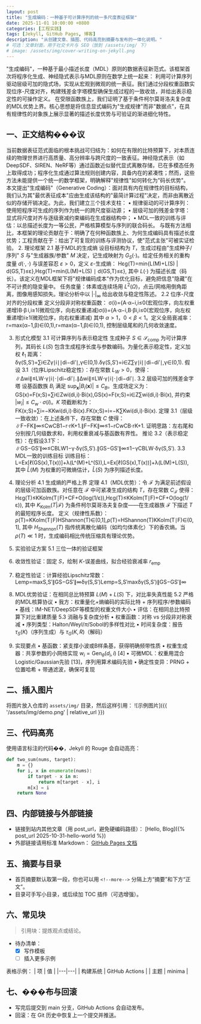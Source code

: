 ```yaml
---
layout: post
title: "生成编码：一种基于可计算序列的统一多尺度表征框架"
date: 2025-11-01 10:00:00 +0800
categories: [工程实践]
tags: [Jekyll, GitHub Pages, 博客]
description: "从创建文章、插图、代码高亮到摘要与发布的一体化说明。"
# 可选：文章封面，用于社交卡片与 SEO（放到 /assets/img/ 下）
# image: /assets/img/cover-writing-on-jekyll.png
---
```

"生成编码"，一种基于最小描述长度（MDL）原则的数据表征新范式。该框架首次将程序化生成、神经隐式表示与MDL原则在数学上统一起来：
利用可计算序列驱动层级可加的隐式场，实现从宏观到微观的统一表征。我们通过分段权重函数实现位序-尺度对齐，构建残差金字塔模型确保生成过程的一致收敛，并给出表示稳定性的可操作定义。
在受限函数族上，我们证明了基于条件柯尔莫哥洛夫复杂度的MDL优势上界。核心思想是将信息显式编码为"生成规律"而非"数据点"，在具有规律性的对象族上展示显著的描述长度优势与可验证的渐进细化特性。
<!--more-->

## 一、正文结构���议
当前数据表征范式面临的根本挑战可归结为：如何在有限的比特预算下，对本质连续的物理世界进行高质量、高分辨率与跨尺度的一致表征。神经隐式表示（如DeepSDF、SIREN、NeRF等）通过函数近似替代显式离散存储，已在多模态任务上取得成功；程序化生成通过算法规则创建内容，具备内在的紧凑性；然而，这些方法未能提供一个统一的数学框架，明确解释"规律性"如何转化为"码长优势"。
本文提出"生成编码"（Generative Coding）：面对具有内在规律性的目标结构，我们认为其"最优表征成本"应由生成该结构的"最简计算过程"决定，而非由离散近似的存储开销决定。为此，我们建立三个技术支柱：
•	规律驱动的可计算序列：使用短程序可生成的序列作为统一的跨尺度驱动源；
•	层级可加的残差金字塔：显式将尺度对齐与逐级衰减约束编码在生成器结构中；
•	MDL一致的训练与评估：以总描述长度为一等公民，严格核算模型与序列的联合码长。
与既有方法相比，本框架的理论贡献在于：明确了在何种函数族上、为何生成编码具有描述长度优势；工程贡献在于：给出了可复现的训练与评测协议，使"范式主张"可被实证检验。
2. 理论框架
2.1 基于MDL的生成熵
设目标结构为 $T$，生成过程由"生成种子/序列" $S$ 与"生成器族/参数" $M$ 决定，记生成映射为 $G_S(\cdot)$。给定任务相关的重构度量 $d(\cdot,\cdot)$ 与误差容忍 $\varepsilon>0$，定义 $\varepsilon$-生成熵：
Hεg(T)=min⁡{L(M)+L(S) | d(GS,T)≤ε},Hεg(T)=min{L(M)+L(S) ∣ d(GS,T)≤ε},
其中 $L(\cdot)$ 为描述长度（码长）。该定义在MDL框架下将"规律编码成本"作为优化目标，避免把信息"隐藏"在不可计费的隐变量中。
任务度量：体素或连续场用 $L^2(\Omega)$，点云/网格用倒角距离，图像用感知损失。理论分析中以 $|\cdot|_\infty$ 给出收敛与稳定性陈述。
2.2 位序-尺度对齐的分段权重
定义分段非对称权重函数：
σ(i)={A⋅α−i,i≤0(宏观位序，向左权重递增)B⋅β i,i≥1(微观位序，向右权重递减)σ(i)={A⋅α−i,B⋅βi,i≤0(宏观位序，向左权重递增)i≥1(微观位序，向右权重递减)
其中 $\alpha>1$，$0<\beta<1$。定义全局衰减率：
r=max⁡(α−1,β)∈(0,1),r=max(α−1,β)∈(0,1),
控制层级尾和的几何收敛速度。

3. 形式化模型
3.1 可计算序列与表示稳定性
生成种子 $S \in \mathcal{S}_{\mathrm{comp}}$ 为可计算序列，其码长 $L(S)$ 包含生成程序长度与参数编码。为量化表示稳定性，定义加权 $\ell_1$ 距离：
δγ(S,S′)=∑i∈Zγ∣i∣∣di−di′∣,γ∈(0,1).δγ(S,S′)=i∈Z∑γ∣i∣∣di−di′∣,γ∈(0,1).
假设 3.1（位序Lipschitz稳定性）：存在常数 $L_W>0$，使得：
∥Δwi∥≤LW⋅γ∣i∣⋅∣di−di′∣.∥Δwi∥≤LW⋅γ∣i∣⋅∣di−di′∣.
3.2 层级可加的残差金字塔
设基函数族 ${B_i}$ 满足 $\sup_{\mathbf{x}} |B_i(\mathbf{x})| \le C_B$。生成场定义为：
GS(x)=F(x;S)=∑i∈Zwi(di,i)⋅Bi(x),GS(x)=F(x;S)=i∈Z∑wi(di,i)⋅Bi(x),
并约束 $|w_i|\le C_w \cdot \sigma(i)$。$K$ 项截断和为：
FK(x;S)=∑i=−KKwi(di,i)⋅Bi(x).FK(x;S)=i=−K∑Kwi(di,i)⋅Bi(x).
定理 3.1（层级一致收敛）：在上述条件下，存在常数 $C$ 使得：
∥F−FK∥∞≤CwCB1−r⋅rK+1.∥F−FK∥∞≤1−rCwCB⋅rK+1.
证明思路：左右尾和分别按几何级数求和，利用权重衰减与基函数有界性。
推论 3.2（表示稳定性）：在假设3.1下：
∥GS−GS′∥∞≤CBLW1−γ⋅δγ(S,S′).∥GS−GS′∥∞≤1−γCBLW⋅δγ(S,S′).
3.3 MDL一致的训练目标
训练目标：
L=Ex[ℓ(GS(x),T(x))]+λ(L^(M)+L^(S)),L=Ex[ℓ(GS(x),T(x))]+λ(L(M)+L(S)),
其中 $\widehat{L}(M)$ 为权重的可微熵估计，$\widehat{L}(S)$ 为序列描述长度。

4. 理论分析
4.1 生成熵的严格上界
定理 4.1（MDL优势）：令 $\mathcal{F}$ 为满足前述假设的层级可加函数族。对任意在 $\mathcal{F}$ 中可紧凑生成的结构 $T$，存在常数 $C_{\mathcal{F}}$ 使得：
Hεg(T)≤KKolm(T∣F)+CF+O(log⁡(1/ε)),Hεg(T)≤KKolm(T∣F)+CF+O(log(1/ε)),
其中 $K_{\mathrm{Kolm}}(T | \mathcal{F})$ 为条件柯尔莫哥洛夫复杂度——在生成器族 $\mathcal{F}$ 下描述 $T$ 的最短程序长度。
定义（规律性系数）：
ρ(T)=KKolm(T∣F)HShannon(T)∈(0,1],ρ(T)=HShannon(T)KKolm(T∣F)∈(0,1],
其中 $H_{\mathrm{Shannon}}(T)$ 指传统离散化编码（如均匀体素化）下的香农熵。当 $\rho(T)\ll 1$ 时，生成编码相比传统压缩具有理论优势。

5. 实验验证方案
5.1 三位一体的验证框架
1.	收敛性验证：固定 $S$，绘制 $K$-误差曲线，拟合经验衰减率 $r_{\mathrm{emp}}$
2.	稳定性验证：计算经验Lipschitz常数：
Lemp=max⁡S,S′∥GS−GS′∥∞δγ(S,S′)Lemp=S,S′maxδγ(S,S′)∥GS−GS′∥∞
3.	MDL优势验证：在相同总比特预算 $L(M)+L(S)$ 下，对比率失真性能
5.2 严格的MDL核算协议
•	我方：权重量化+熵编码的实际比特 + 序列程序/参数编码
•	基线：IM-NET/DeepSDF等模型的权重文件大小
•	评估：在相同总比特预算下对比重建质量
5.3 消融与复杂度分析
•	权重函数：对称 vs 分段非对称衰减
•	序列类型：Halton/Weyl/$\pi$/Sobol的多样性对比
•	时间复杂度：报告 $\tau_S(K)$（序列生成）与 $\tau_G(K,R)$（解码）

6. 实现要点
•	基函数：紧支撑小波或B样条基，获得明确频带性质
•	权重生成器：共享参数的小网络实现 $w_i = \mathrm{Gen}_\theta(d_i,i)$ [4]
•	可微MDL：权重用混合Logistic/Gaussian先验 [13]，序列用算术编码先验
•	确定性变异：PRNG + 位置哈希 + 带通滤波，确保可复现

## 二、插入图片
将图片放入仓库的 `assets/img/` 目录，然后这样引用：
![示例图片]({{ '/assets/img/demo.png' | relative_url }})

## 三、代码高亮
使用语言标注的代码��，Jekyll 的 Rouge 会自动高亮：
```python
def two_sum(nums, target):
    m = {}
    for i, x in enumerate(nums):
        if target - x in m:
            return m[target - x], i
        m[x] = i
    return None
```

## 四、内部链接与外部链接
- 链接到站内其他文章（用 post_url，避免硬编码路径）：
[Hello, Blog]({% post_url 2025-10-31-hello-world %})
- 外部链接请用标准 Markdown：
[GitHub Pages 文档](https://docs.github.com/pages)

## 五、摘要与目录
- 首页摘要默认取第一段，你也可以用 `<!--more-->` 分隔上方“摘要”和下方“正文”。
- 目录可手写小目录，或后续加 TOC 插件（可选增强）。

## 六、常见块
> 引用块：提炼观点或结论。

- 待办清单：
  - [x] 写作模板
  - [ ] 插入更多示例

表格示例：
| 项 | 值 |
|---|---|
| 构建系统 | GitHub Actions |
| 主题 | minima |

## 七、���布与回滚
- 写完后提交到 main 分支，GitHub Actions 会自动发布。
- 回滚：在 Git 历史中恢复上一个提交并推送。
